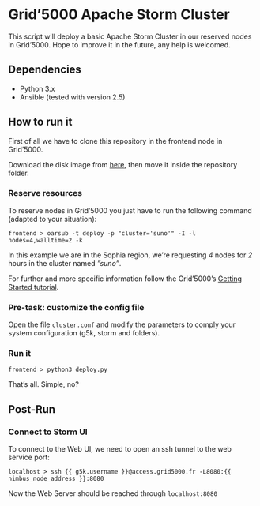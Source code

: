 # Grid’5000 Apache Storm Cluster # 

This script will deploy a basic Apache Storm Cluster in our reserved nodes in Grid’5000. Hope to improve it in the future, any help is welcomed.

## Dependencies ##

* Python 3.x
* Ansible (tested with version 2.5)

## How to run it ##

First of all we have to clone this repository in the frontend node in Grid’5000.

Download the disk image from [here](http://i3s.unice.fr/~pagliari/downloads/g5k-storm-image), then move it inside the repository folder.

### Reserve resources ###

To reserve nodes in Grid’5000 you just have to run the following command (adapted to your situation):
```
frontend > oarsub -t deploy -p "cluster='suno'" -I -l nodes=4,walltime=2 -k
```
In this example we are in the Sophia region, we’re requesting _4_ nodes for _2_ hours in the cluster named _”suno”_.

For further and more specific information follow the Grid’5000’s [Getting Started tutorial](https://www.grid5000.fr/mediawiki/index.php/Getting_Started).

### Pre-task: customize the config file ###

Open the file `cluster.conf` and modify the parameters to comply your system configuration (g5k, storm and folders).

### Run it ###

```
frontend > python3 deploy.py
```

That’s all. Simple, no?

## Post-Run ##

### Connect to Storm UI ###

To connect to the Web UI, we need to open an ssh tunnel to the web service port:

```shell
localhost > ssh {{ g5k.username }}@access.grid5000.fr -L8080:{{ nimbus_node_address }}:8080

```

Now the Web Server should be reached through `localhost:8080`
